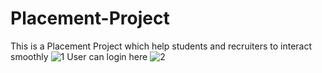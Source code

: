 # Placement-Project
This is a Placement Project which help students and recruiters to interact smoothly
![1](https://user-images.githubusercontent.com/90102863/178766423-a45fc355-d313-4eec-9b71-d9e94395bbfc.png)
User can login here
![2](https://user-images.githubusercontent.com/90102863/178766655-d4116189-ce3c-4564-b997-b90d6a102dfc.png)




